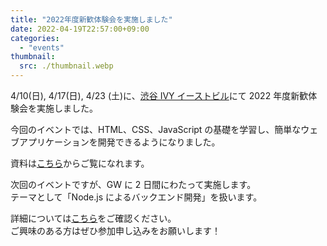 ```yaml
---
title: "2022年度新歓体験会を実施しました"
date: 2022-04-19T22:57:00+09:00
categories:
  - "events"
thumbnail:
  src: ./thumbnail.webp
---
```


4/10(日), 4/17(日), 4/23 (土)に、[渋谷 IVY イーストビル](https://www.accea.co.jp/cr/tokyo/shibuya/shibuya01.php)にて 2022 年度新歓体験会を実施しました。

今回のイベントでは、HTML、CSS、JavaScript の基礎を学習し、簡単なウェブアプリケーションを開発できるようになりました。

資料は[こちら](https://learn.utcode.net/docs/trial-session)からご覧になれます。

次回のイベントですが、GW に 2 日間にわたって実施します。  
テーマとして「Node.js によるバックエンド開発」を扱います。

詳細については[こちら](https://utcode.net/2022/info/2022-gw-event/)をご確認ください。  
ご興味のある方はぜひ参加申し込みをお願いします！
